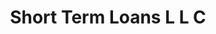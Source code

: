 ---
title: Short Term Loans L L C
slug: short-term-loans-l-l-c
updated-on: '2024-05-30T13:44:31.749Z'
created-on: '2024-05-30T13:41:46.671Z'
published-on: '2024-05-30T13:54:32.469Z'
f_city-state-2:
- cms/city/hillside-il.md
- cms/city/addison-il.md
- cms/city/bensenville-il.md
- cms/city/itasca-il.md
- cms/city/barrington-il.md
- cms/city/lombard-il.md
- cms/city/carpentersville-il.md
- cms/city/glen-ellyn-il.md
- cms/city/villa-park-il.md
- cms/city/crystal-lake-il.md
- cms/city/des-plaines-il.md
- cms/city/glendale-heights-il.md
f_locations:
- cms/payday-loan/short-term-loans-l-l-c-26415.md
- cms/payday-loan/short-term-loans-l-l-c-26416.md
- cms/payday-loan/short-term-loans-l-l-c-26417.md
- cms/payday-loan/short-term-loans-l-l-c-26418.md
- cms/payday-loan/short-term-loans-l-l-c-26419.md
- cms/payday-loan/short-term-loans-l-l-c-26420.md
- cms/payday-loan/short-term-loans-l-l-c-26421.md
- cms/payday-loan/short-term-loans-l-l-c-26422.md
- cms/payday-loan/short-term-loans-l-l-c-26423.md
- cms/payday-loan/short-term-loans-l-l-c-26424.md
- cms/payday-loan/short-term-loans-l-l-c-26425.md
- cms/payday-loan/short-term-loans-l-l-c-26426.md
f_states:
- cms/state/illinois.md
layout: '[company].html'
tags: company
---